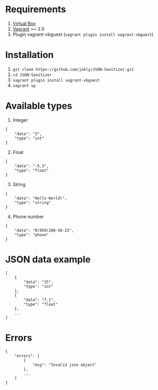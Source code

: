 # Requirements
1. [Virtual Box](https://www.virtualbox.org/wiki/Downloads)
2. [Vagrant](https://www.vagrantup.com/downloads.html) >= 2.0
3. Plugin vagrant-vbguest (`vagrant plugin install vagrant-vbguest`)

# Installation
1. `git clone https://github.com/jokly/JSON-Sanitizer.git`
2. `cd JSON-Sanitizer`
3. `vagrant plugin install vagrant-vbguest`
4. `vagrant up`

# Available types

1. Integer
```
{
    "data": "3",
    "type": "int"
}
```

2. Float
```
{
    "data": "-5.3",
    "type": "float"
}
```

3. String
```
{
    "data": "Hello World!",
    "type": "string"
}
```

4. Phone number
```
{
    "data": "8(950)288-56-23",
    "type": "phone"
}
```

# JSON data example

```
[
    {
        "data": "15",
        "type": "int"                                                                                      
    },
    {
        "data": "7.1",
        "type": "float"
    },
    ...
]
```

# Errors

```
{
    "errors": [
        {
            "msg": "Invalid json object"
        },
        ...
    ]
}
```
